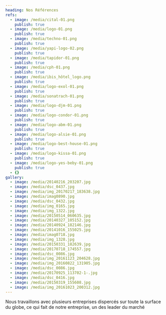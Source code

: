 ```yaml
---
heading: Nos Références
refs:
  - image: /media/cital-01.png
    publish: true
  - image: /media/logo-01.png
    publish: true
  - image: /media/techno-01.png
    publish: true
  - image: /media/yapi-logo-02.png
    publish: true
  - image: /media/tapidor-01.png
    publish: true
  - image: /media/cph-01.png
    publish: true
  - image: /media/ibis_hôtel_logo.png
    publish: true
  - image: /media/logo-exol-01.png
    publish: true
  - image: /media/sonatrach-01.png
    publish: true
  - image: /media/logo-djm-01.png
    publish: true
  - image: /media/logo-condor-01.png
    publish: true
  - image: /media/logo-abm-01.png
    publish: true
  - image: /media/logo-alsie-01.png
    publish: true
  - image: /media/logo-best-house-01.png
    publish: true
  - image: /media/logo-kissa-01.png
    publish: true
  - image: /media/logo-yes-beby-01.png
    publish: true
  - {}
gallery:
  - image: /media/20140216_203207.jpg
  - image: /media/dsc_0437.jpg
  - image: /media/img_20170217_183638.jpg
  - image: /media/imag0890.jpg
  - image: /media/dsc_0432.jpg
  - image: /media/img_0165.jpg
  - image: /media/img_1322.jpg
  - image: /media/20150514_060635.jpg
  - image: /media/20140327_105152.jpg
  - image: /media/20140924_182146.jpg
  - image: /media/20141016_155025.jpg
  - image: /media/imag0718.jpg
  - image: /media/img_1328.jpg
  - image: /media/20150331_182639.jpg
  - image: /media/20170718_174557.jpg
  - image: /media/dsc_0086.jpg
  - image: /media/img_20161123_204628.jpg
  - image: /media/img_20160822_131905.jpg
  - image: /media/dsc_0086.jpg
  - image: /media/20170925_113702-1-.jpg
  - image: /media/dsc_0416.jpg
  - image: /media/20150319_155608.jpg
  - image: /media/img_20161023_200312.jpg
---
```

Nous travaillons avec plusieurs entreprises dispercés sur toute la surface du globe, ce qui fait de notre entreprise, un des leader du marché
